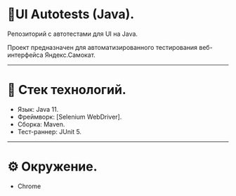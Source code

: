 # 🚀 UI Autotests (Java).

Репозиторий с автотестами для UI на Java.

Проект предназначен для автоматизированного тестирования веб-интерфейса Яндекс.Самокат.

---

# 📌 Стек технологий.

- Язык: Java 11.
- Фреймворк: [Selenium WebDriver].
- Сборка: Maven.
- Тест-раннер: JUnit 5.

---

# ⚙️ Окружение.

- Chrome
 
